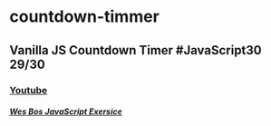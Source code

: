 # countdown-timmer
## Vanilla JS Countdown Timer  #JavaScript30 29/30

### [Youtube](https://www.youtube.com/watch?v=LAaf7-WuJJQ&list=PLu8EoSxDXHP6CGK4YVJhL_VWetA865GOH&index=29)
##### [Wes Bos JavaScript Exersice]()

